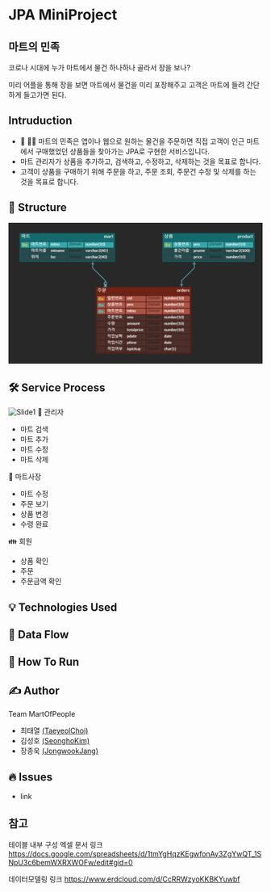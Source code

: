 # JPA MiniProject

## 마트의 민족
코로나 시대에 누가 마트에서 물건 하나하나 골라서 장을 보나?

미리 어플을 통해 장을 보면 마트에서 물건을 미리 포장해주고 고객은 마트에 들려 간단하게 들고가면 된다.

## Intruduction
- :raising_hand: :ok_woman: 마트의 민족은 앱이나 웹으로 원하는 물건을 주문하면 직접 고객이 인근 마트에서 구매했었던 상품들을 찾아가는 JPA로 구현한 서비스입니다.
- 마트 관리자가 상품을 추가하고, 검색하고, 수정하고, 삭제하는 것을 목표로 합니다.
- 고객이 상품을 구매하기 위해 주문을 하고, 주문 조회, 주문건 수정 및 삭제를 하는 것을 목표로 합니다.

## :eyes: Structure
![img](https://github.com/kowo1001/PeopleOfMarket/blob/master/1.PNG)

## :hammer_and_wrench: Service Process
![Slide1](https://user-images.githubusercontent.com/37354978/102005472-5ce92180-3d5c-11eb-8e75-327304f69ee7.jpg)
:information_desk_person: 관리자
  - 마트 검색
  - 마트 추가
  - 마트 수정
  - 마트 삭제

:convenience_store: 마트사장
  - 마트 수정
  - 주문 보기
  - 상품 변경
  - 수령 완료

:family: 회원
  - 상품 확인
  - 주문
  - 주문금액 확인

## 💡 Technologies Used


## 🌊 Data Flow


## :running: How To Run


## ✍️ Author
 Team MartOfPeople
  - 최태열 [(TaeyeolChoi)](https://github.com/ta-ye)
  - 김성호 [(SeonghoKim)](https://github.com/seongho726)
  - 장종욱 [(JongwookJang)](https://github.com/kowo1001)
  
## 🔥 Issues
  - link
  
  
  
## 참고
테이블 내부 구성 엑셀 문서 링크
https://docs.google.com/spreadsheets/d/1tmYgHqzKEgwfonAy3ZgYwQT_1SNpU3c6bemWXRXWOFw/edit#gid=0

데이터모델링 링크
https://www.erdcloud.com/d/CcRRWzyoKKBKYuwbf
